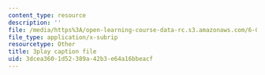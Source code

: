 ```yaml
---
content_type: resource
description: ''
file: /media/https%3A/open-learning-course-data-rc.s3.amazonaws.com/6-00sc-introduction-to-computer-science-and-programming-spring-2011/3dcea3601d52389a42b3e64a16bbeacf_bX3jvD7XFPs.srt
file_type: application/x-subrip
resourcetype: Other
title: 3play caption file
uid: 3dcea360-1d52-389a-42b3-e64a16bbeacf
---
```

